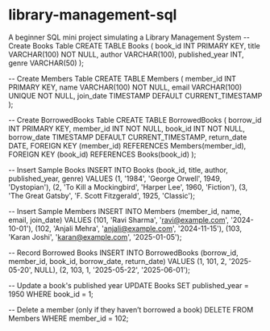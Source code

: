 # library-management-sql
A beginner SQL mini project simulating a Library Management System
-- Create Books Table
CREATE TABLE Books (
    book_id INT PRIMARY KEY,
    title VARCHAR(100) NOT NULL,
    author VARCHAR(100),
    published_year INT,
    genre VARCHAR(50)
);

-- Create Members Table
CREATE TABLE Members (
    member_id INT PRIMARY KEY,
    name VARCHAR(100) NOT NULL,
    email VARCHAR(100) UNIQUE NOT NULL,
    join_date TIMESTAMP DEFAULT CURRENT_TIMESTAMP
);

-- Create BorrowedBooks Table
CREATE TABLE BorrowedBooks (
    borrow_id INT PRIMARY KEY,
    member_id INT NOT NULL,
    book_id INT NOT NULL,
    borrow_date TIMESTAMP DEFAULT CURRENT_TIMESTAMP,
    return_date DATE,
    FOREIGN KEY (member_id) REFERENCES Members(member_id),
    FOREIGN KEY (book_id) REFERENCES Books(book_id)
);

-- Insert Sample Books
INSERT INTO Books (book_id, title, author, published_year, genre)
VALUES 
(1, '1984', 'George Orwell', 1949, 'Dystopian'),
(2, 'To Kill a Mockingbird', 'Harper Lee', 1960, 'Fiction'),
(3, 'The Great Gatsby', 'F. Scott Fitzgerald', 1925, 'Classic');

-- Insert Sample Members
INSERT INTO Members (member_id, name, email, join_date)
VALUES 
(101, 'Ravi Sharma', 'ravi@example.com', '2024-10-01'),
(102, 'Anjali Mehra', 'anjali@example.com', '2024-11-15'),
(103, 'Karan Joshi', 'karan@example.com', '2025-01-05');

-- Record Borrowed Books
INSERT INTO BorrowedBooks (borrow_id, member_id, book_id, borrow_date, return_date)
VALUES 
(1, 101, 2, '2025-05-20', NULL),
(2, 103, 1, '2025-05-22', '2025-06-01');

-- Update a book's published year
UPDATE Books
SET published_year = 1950
WHERE book_id = 1;

-- Delete a member (only if they haven’t borrowed a book)
DELETE FROM Members
WHERE member_id = 102;
